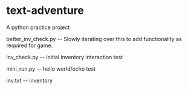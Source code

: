 # text-adventure
A python practice project

better_inv_check.py -- Slowly iterating over this to add functionality as required for game.

inv_check.py -- initial inventory interaction test

mini_run.py -- hello world/echo test

inv.txt -- inventory 
